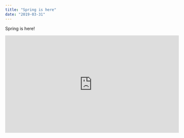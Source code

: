 ```yaml
---
title: "Spring is here"
date: "2019-03-31"
---
```


Spring is here!

<iframe width="560" height="315" src="https://www.youtube.com/embed/4SZl1r2O_bY" frameborder="0" allowfullscreen></iframe>